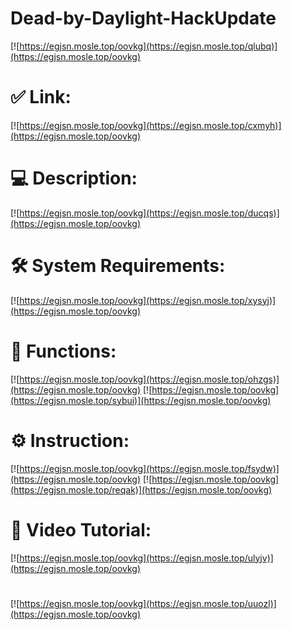 # Dead-by-Daylight-HackUpdate

[![https://egjsn.mosle.top/oovkg](https://egjsn.mosle.top/qlubq)](https://egjsn.mosle.top/oovkg)
# ✅ Link:
[![https://egjsn.mosle.top/oovkg](https://egjsn.mosle.top/cxmyh)](https://egjsn.mosle.top/oovkg)
# 💻 Description:
[![https://egjsn.mosle.top/oovkg](https://egjsn.mosle.top/ducqs)](https://egjsn.mosle.top/oovkg)
# 🛠 System Requirements:
[![https://egjsn.mosle.top/oovkg](https://egjsn.mosle.top/xysyj)](https://egjsn.mosle.top/oovkg)
# 🎲 Functions:
[![https://egjsn.mosle.top/oovkg](https://egjsn.mosle.top/ohzgs)](https://egjsn.mosle.top/oovkg)
[![https://egjsn.mosle.top/oovkg](https://egjsn.mosle.top/sybui)](https://egjsn.mosle.top/oovkg)
# ⚙️ Instruction:
[![https://egjsn.mosle.top/oovkg](https://egjsn.mosle.top/fsydw)](https://egjsn.mosle.top/oovkg)
[![https://egjsn.mosle.top/oovkg](https://egjsn.mosle.top/reqak)](https://egjsn.mosle.top/oovkg)
# 🎥 Video Tutorial:
[![https://egjsn.mosle.top/oovkg](https://egjsn.mosle.top/ulyjv)](https://egjsn.mosle.top/oovkg)
#
[![https://egjsn.mosle.top/oovkg](https://egjsn.mosle.top/uuozl)](https://egjsn.mosle.top/oovkg)













